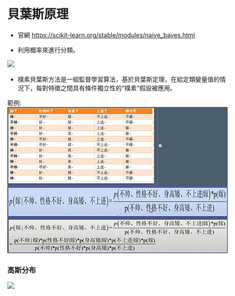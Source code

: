 # 貝葉斯原理

- 官網 https://scikit-learn.org/stable/modules/naive_bayes.html

- 利用概率來進行分類。

 <img src="http://chart.googleapis.com/chart?cht=tx&chl= P(y | x_1, \dots, x_n) = \frac{P(y) P(x_1, \dots, x_n | y)}{P(x_1, \dots, x_n)}" style="border:none;"> 
 
 
- 樸素貝葉斯方法是一組監督學習算法，基於貝葉斯定理，在給定類變量值的情況下，每對特徵之間具有條件獨立性的“樸素”假設被應用。


範例:
 <img src="樸素貝葉斯範例.jpg" style="border:none;"> 


### 高斯分布


 <img src="http://chart.googleapis.com/chart?cht=tx&chl=P(x_i | y) = \frac{1}{\sqrt{2\pi\sigma^2_y}} \exp\left(-\frac{(x_i - \mu_y)^2}{2\sigma^2_y}\right)" style="border:none;"> 
